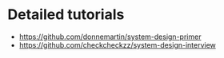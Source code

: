 # Detailed tutorials
- https://github.com/donnemartin/system-design-primer
- https://github.com/checkcheckzz/system-design-interview
